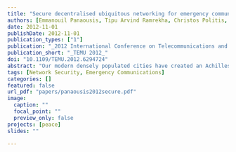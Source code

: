 ```yaml
---
title: "Secure decentralised ubiquitous networking for emergency communications"
authors: [Emmanouil Panaousis, Tipu Arvind Ramrekha, Christos Politis, Grant Millar]
date: 2012-11-01
publishDate: 2012-11-01
publication_types: ["1"]
publication: "_2012 International Conference on Telecommunications and Multimedia_"
publication_short: "_TEMU 2012_"
doi: "10.1109/TEMU.2012.6294724"
abstract: "Our modern densely populated cities have created an Achilles heel for public safety services where natural or man-made disasters often result in high casualties. The 2005 London bombings have exposed the inadequacy of current First Responder (FR) communication systems for modern response operations. Additionally, FR organisations presently pay a tariff each time Public Protection and Disaster Relief (PPDR) communication technologies are used, rendering current PPDR communication expensive as compared to emerging license-exempt IP-based technologies. Decentralised ubiquitous networking proposes an alternative way of providing innovative secure wireless systems for IP-based, infrastructure independent PPDR communications. The ad-hoc setup capabilities of ubiquitous systems will reduce the cost for emergency response whilst allowing more flexible ways of communicating. Key characteristics of such systems are their ease of deployment and the interoperability across FR teams for national as well as cross border operations. In this paper we discuss how decentralised ubiquitous networking can assist emergency communications."
tags: [Network Security, Emergency Communications]
categories: []
featured: false
url_pdf: "papers/panaousis2012secure.pdf"
image:
  caption: ""
  focal_point: ""
  preview_only: false
projects: [peace]
slides: ""

---
```

